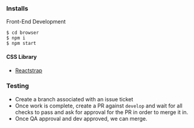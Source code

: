 ### Installs
Front-End Development
```
$ cd browser
$ npm i
$ npm start
```
#### CSS Library
- [Reactstrap](https://reactstrap.github.io/)

### Testing
- Create a branch associated with an issue ticket
- Once work is complete, create a PR against `develop` and wait for all checks to pass and ask for approval for the PR in order to merge it in.
- Once QA approval and dev approved, we can merge.

